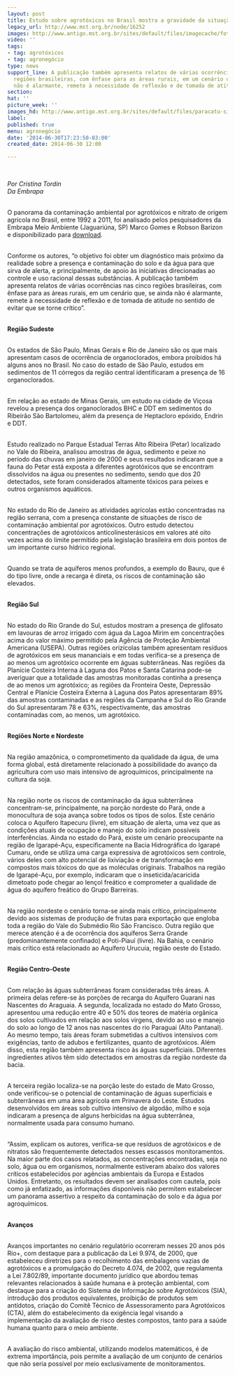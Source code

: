 ```yaml
---
layout: post
title: Estudo sobre agrotóxicos no Brasil mostra a gravidade da situação
legacy_url: http://www.mst.org.br/node/16252
images: http://www.antigo.mst.org.br/sites/default/files/imagecache/foto_destaque/paracatu-site.jpg
video: ''
tags:
- tag: agrotóxicos
- tag: agronegócio
type: news
support_line: A publicação também apresenta relatos de várias ocorrências nas cinco
  regiões brasileiras, com ênfase para as áreas rurais, em um cenário que, se ainda
  não é alarmante, remete à necessidade de reflexão e de tomada de atitude".
section: 
hat: ''
picture_week: ''
images_hd: http://www.antigo.mst.org.br/sites/default/files/paracatu-site.jpg
label: 
published: true
menu: agronegócio
date: '2014-06-30T17:23:50-03:00'
created_date: 2014-06-30 12:00

---
```

<p>&nbsp;</p><p><em>Por Cristina Tordin<br>Da Embrapa<br></em></p><p><br>O panorama da contaminação ambiental por agrotóxicos e nitrato de origem agrícola no Brasil, entre 1992 a 2011, foi analisado pelos pesquisadores da Embrapa Meio Ambiente (Jaguariúna, SP) Marco Gomes e Robson Barizon e disponibilizado para <a href="http://www.infoteca.cnptia.embrapa.br/bitstream/doc/987245/1/Doc98.pdf">download</a>.</p><p><br>Conforme os autores, “o objetivo foi obter um diagnóstico mais próximo da realidade sobre a presença e contaminação do solo e da água para que sirva de alerta, e principalmente, de apoio às iniciativas direcionadas ao controle e uso racional dessas substâncias. A publicação também apresenta relatos de várias ocorrências nas cinco regiões brasileiras, com ênfase para as áreas rurais, em um cenário que, se ainda não é alarmante, remete à necessidade de reflexão e de tomada de atitude no sentido de evitar que se torne crítico”.</p><p><br><strong>Região Sudeste</strong></p><p><br>Os estados de São Paulo, Minas Gerais e Rio de Janeiro são os que mais apresentam casos de ocorrência de organoclorados, embora proibidos há alguns anos no Brasil. No caso do estado de São Paulo, estudos em sedimentos de 11 córregos da região central identificaram a presença de 16 organoclorados.</p><p><br>Em relação ao estado de Minas Gerais, um estudo na cidade de Viçosa revelou a presença dos organoclorados BHC e DDT em sedimentos do Ribeirão São Bartolomeu, além da presença de Heptacloro epóxido, Endrin e DDT.</p><p><br>Estudo realizado no Parque Estadual Terras Alto Ribeira (Petar) localizado no Vale do Ribeira, analisou amostras de água, sedimento e peixe no período das chuvas em janeiro de 2000 e seus resultados indicaram que a fauna do Petar está exposta a diferentes agrotóxicos que se encontram dissolvidos na água ou presentes no sedimento, sendo que dos 20 detectados, sete foram considerados altamente tóxicos para peixes e outros organismos aquáticos.</p><p><br>No estado do Rio de Janeiro as atividades agrícolas estão concentradas na região serrana, com a presença constante de situações de risco de contaminação ambiental por agrotóxicos. Outro estudo detectou concentrações de agrotóxicos anticolinesterásicos em valores até oito vezes acima do limite permitido pela legislação brasileira em dois pontos de um importante curso hídrico regional.</p><p><br>Quando se trata de aquíferos menos profundos, a exemplo do Bauru, que é do tipo livre, onde a recarga é direta, os riscos de contaminação são elevados.</p><p><br><strong>Região Sul</strong></p><p><br>No estado do Rio Grande do Sul, estudos mostram a presença de glifosato em lavouras de arroz irrigado com água da Lagoa Mirim em concentrações acima do valor máximo permitido pela Agência de Proteção Ambiental Americana (USEPA). Outras regiões orizícolas também apresentam resíduos de agrotóxicos em seus mananciais e em todas verifica-se a presença de ao menos um agrotóxico ocorrente em águas subterrâneas. Nas regiões da Planície Costeira Interna à Laguna dos Patos e Santa Catarina pode-se averiguar que a totalidade das amostras monitoradas continha a presença de ao menos um agrotóxico; as regiões da Fronteira Oeste, Depressão Central e Planície Costeira Externa à Laguna dos Patos apresentaram 89% das amostras contaminadas e as regiões da Campanha e Sul do Rio Grande do Sul apresentaram 78 e 63%, respectivamente, das amostras contaminadas com, ao menos, um agrotóxico.</p><p><br><strong>Regiões Norte e Nordeste</strong></p><p><br>Na região amazônica, o comprometimento da qualidade da água, de uma forma global, está diretamente relacionado à possibilidade do avanço da agricultura com uso mais intensivo de agroquímicos, principalmente na cultura da soja.</p><p><br>Na região norte os riscos de contaminação da água subterrânea concentram-se, principalmente, na porção nordeste do Pará, onde a monocultura de soja avança sobre todos os tipos de solos. Este cenário coloca o Aquífero Itapecuru (livre), em situação de alerta, uma vez que as condições atuais de ocupação e manejo do solo indicam possíveis interferências. Ainda no estado do Pará, existe um cenário preocupante na região de Igarapé-Açu, especificamente na Bacia Hidrográfica do Igarapé Cumaru, onde se utiliza uma carga expressiva de agrotóxicos sem controle, vários deles com alto potencial de lixiviação e de transformação em compostos mais tóxicos do que as moléculas originais. Trabalhos na região de Igarapé-Açu, por exemplo, indicaram que o inseticida/acaricida dimetoato pode chegar ao lençol freático e comprometer a qualidade de água do aquífero freático do Grupo Barreiras.</p><p><br>Na região nordeste o cenário torna-se ainda mais crítico, principalmente devido aos sistemas de produção de frutas para exportação que engloba toda a região do Vale do Submédio Rio São Francisco. Outra região que merece atenção é a de ocorrência dos aquíferos Serra Grande (predominantemente confinado) e Poti-Piauí (livre). Na Bahia, o cenário mais crítico está relacionado ao Aquífero Urucuia, região oeste do Estado.</p><p><br><strong>Região Centro-Oeste</strong></p><p><br>Com relação às águas subterrâneas foram consideradas três áreas. A primeira delas refere-se às porções de recarga do Aquífero Guarani nas Nascentes do Araguaia. A segunda, localizada no estado do Mato Grosso, apresentou uma redução entre 40 e 50% dos teores de matéria orgânica dos solos cultivados em relação aos solos virgens, devido ao uso e manejo do solo ao longo de 12 anos nas nascentes do rio Paraguai (Alto Pantanal). Ao mesmo tempo, tais áreas foram submetidas a cultivos intensivos com exigências, tanto de adubos e fertilizantes, quanto de agrotóxicos. Além disso, esta região também apresenta risco às águas superficiais. Diferentes ingredientes ativos têm sido detectados em amostras da região nordeste da bacia.</p><p><br>A terceira região localiza-se na porção leste do estado de Mato Grosso, onde verificou-se o potencial de contaminação de águas superficiais e subterrâneas em uma área agrícola em Primavera do Leste. Estudos desenvolvidos em áreas sob cultivo intensivo de algodão, milho e soja indicaram a presença de alguns herbicidas na água subterrânea, normalmente usada para consumo humano.</p><p><br>“Assim, explicam os autores, verifica-se que resíduos de agrotóxicos e de nitratos são frequentemente detectados nesses escassos monitoramentos. Na maior parte dos casos relatados, as concentrações encontradas, seja no solo, água ou em organismos, normalmente estiveram abaixo dos valores críticos estabelecidos por agências ambientais da Europa e Estados Unidos. Entretanto, os resultados devem ser analisados com cautela, pois como já enfatizado, as informações disponíveis não permitem estabelecer um panorama assertivo a respeito da contaminação do solo e da água por agroquímicos.</p><p><br><strong>Avanços</strong></p><p><br>Avanços importantes no cenário regulatório ocorreram nesses 20 anos pós Rio+, com destaque para a publicação da Lei 9.974, de 2000, que estabeleceu diretrizes para o recolhimento das embalagens vazias de agrotóxicos e a promulgação do Decreto 4.074, de 2002, que regulamenta a Lei 7.802/89, importante documento jurídico que abordou temas relevantes relacionados à saúde humana e à proteção ambiental, com destaque para a criação do Sistema de Informação sobre Agrotóxicos (SIA), introdução dos produtos equivalentes, proibição de produtos sem antídotos, criação do Comitê Técnico de Assessoramento para Agrotóxicos (CTA), além do estabelecimento da exigência legal visando a implementação da avaliação de risco destes compostos, tanto para a saúde humana quanto para o meio ambiente.</p><p><br>A avaliação do risco ambiental, utilizando modelos matemáticos, é de extrema importância, pois permite a avaliação de um conjunto de cenários que não seria possível por meio exclusivamente de monitoramentos.</p><p>&nbsp;</p>
